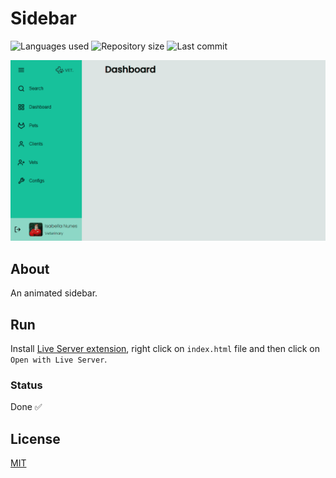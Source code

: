 # Sidebar

![Languages used](https://img.shields.io/github/languages/count/isadfrn/sidebar?style=flat-square)
![Repository size](https://img.shields.io/github/repo-size/isadfrn/sidebar?style=flat-square)
![Last commit](https://img.shields.io/github/last-commit/isadfrn/sidebar?style=flat-square)

![](./assets/images/demo.gif)

## About

An animated sidebar.

## Run

Install [Live Server extension](https://marketplace.visualstudio.com/items?itemName=ritwickdey.LiveServer), right click on `index.html` file and then click on `Open with Live Server`.

### Status

Done ✅

## License

[MIT](/LICENSE)
